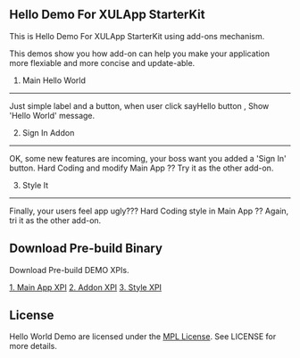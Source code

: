 Hello Demo For XULApp StarterKit
-----------------------------
This is Hello Demo For XULApp StarterKit using add-ons mechanism.

This demos show you how add-on can help you make your application more flexiable and more concise and update-able.


1. Main Hello World
-----------------------------
Just simple label and a button, when user click sayHello button , Show  'Hello World' message.


2. Sign In Addon
-----------------------------
OK, some new features are incoming, your boss want you added a 'Sign In' button.
Hard Coding and modify Main App ?? Try it as the other add-on.


3. Style It
-----------------------------
Finally, your users feel app ugly???
Hard Coding style in Main App ?? Again, tri it as the other add-on.


Download Pre-build Binary
-----------------------------
Download Pre-build DEMO XPIs.

[1. Main App XPI]()
[2. Addon XPI]()
[3. Style XPI]()


License
-----------------------------
Hello World Demo are licensed under the [MPL License](http://mozilla.org/mpl/2.0/).
See LICENSE for more details.


